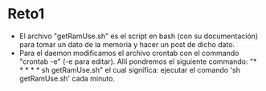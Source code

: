 # Reto1

* El archivo "getRamUse.sh" es el script en bash (con su documentación) para tomar un dato de la memoria y hacer un post de dicho dato.
* Para el daemon modificamos el archivo crontab con el commando "crontab -e" (-e para editar). Allí pondremos el siguiente commando: "* * * * * sh getRamUse.sh" el cual significa: ejecutar el comando 'sh getRamUse.sh' cada minuto.
